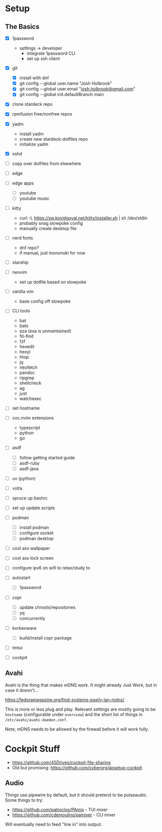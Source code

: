 # Setup

## The Basics

- [x] 1password
  - settings -> developer
    - integrate 1password CLI
    - set up ssh client
- [x] git
  - [x] install with dnf
  - [x] git config --global user.name "Josh Holbrook"
  - [x] git config --global user.email "josh.holbrook@gmail.com"
  - [x] git config --global init.defaultBranch main
- [x] clone stardeck repo
- [x] rpmfusion free/nonfree repos
- [x] yadm
  - install yadm
  - create new stardeck-dotfiles repo
  - initialize yadm
- [x] sshd
- [ ] copy over dotfiles from elsewhere

- [ ] edge
- [ ] edge apps
  - [ ] youtube
  - [ ] youtube music

- [ ] kitty
  - curl -L https://sw.kovidgoyal.net/kitty/installer.sh | sh /dev/stdin
  - probably snag slowpoke config
  - manually create desktop file
- [ ] nerd fonts
  - dnf repo?
  - if manual, just mononoki for now
- [ ] starship
- [ ] neovim
  - set up dotfile based on slowpoke
- [ ] vanilla vim
  - base config off slowpoke
- [ ] CLI tools
  - bat
  - bats
  - eza (exa is unmaintained)
  - fd-find
  - fzf
  - hexedit
  - hexyl
  - htop
  - jq
  - neofetch
  - pandoc
  - ripgrep
  - shellcheck
  - ag
  - just
  - watchexec
- [ ] set hostname
- [ ] coc.nvim extensions
  - typescript
  - python
  - go
- [ ] asdf
  - [ ] follow getting started guide
  - [ ] asdf-ruby
  - [ ] asdf-java
- [ ] uv (python)
- [ ] volta
- [ ] spruce up bashrc
- [ ] set up update scripts

- [ ] podman
  - [ ] install podman
  - [ ] configure socket
  - [ ] podman desktop
- [ ] cool ass wallpaper
- [ ] cool ass lock screen
- [ ] configure ipv6 on wifi to relax/study to
- [ ] autostart
  - [ ] 1password

- [ ] copr
  - [ ] update chroots/repositories
  - [ ] yq
  - [ ] concurrently
- [ ] korbenware
  - [ ] build/install copr package
- [ ] tmtui
- [ ] cockpit

## Avahi

Avahi is the thing that makes mDNS work. It might already Just Work, but in
case it doesn't...

<https://fedoramagazine.org/find-systems-easily-lan-mdns/>

This is more or less plug and play. Relevant settings are mostly going to be
`hostname` (configurable under `overview`)  and the short list of
things in `/etc/avahi/avahi-daemon.conf`.

Note, mDNS needs to be allowed by the firewall before it will work fully.

# Cockpit Stuff

* <https://github.com/45Drives/cockpit-file-sharing>
* Old but promising: <https://github.com/cyberorg/apsetup-cockpit>

## Audio

Things use pipewire by default, but it should pretend to be pulseaudio. Some
things to try:

* <https://github.com/patroclos/PAmix> - TUI mixer
* <https://github.com/cdemoulins/pamixer> - CLI mixer

Will eventually need to feed "line in" into output.
